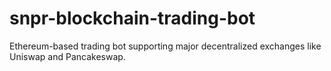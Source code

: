 # snpr-blockchain-trading-bot
Ethereum-based trading bot supporting major decentralized exchanges like Uniswap and Pancakeswap.
